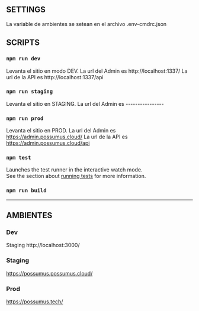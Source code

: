## SETTINGS

La variable de ambientes se setean en el archivo .env-cmdrc.json

## SCRIPTS

### `npm run dev`

Levanta el sitio en modo DEV.
La url del Admin es http://localhost:1337/
La url de la API es http://localhost:1337/api

### `npm run staging`

Levanta el sitio en STAGING.
La url del Admin es ----------------

### `npm run prod`

Levanta el sitio en PROD.
La url del Admin es https://admin.possumus.cloud/
La url de la API es https://admin.possumus.cloud/api

### `npm test`

Launches the test runner in the interactive watch mode.\
See the section about [running tests](https://facebook.github.io/create-react-app/docs/running-tests) for more information.

### `npm run build`

---

## AMBIENTES

### Dev

Staging
http://localhost:3000/

### Staging

https://possumus.possumus.cloud/

### Prod

https://possumus.tech/
